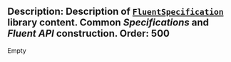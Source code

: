 Description: Description of <a href="/FluentSpecification/api/FluentSpecification/"><code>FluentSpecification</code></a> library content. Common <i>Specifications</i> and <i>Fluent API</i> construction.
Order: 500
---
Empty